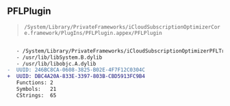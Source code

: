## PFLPlugin

> `/System/Library/PrivateFrameworks/iCloudSubscriptionOptimizerCore.framework/PlugIns/PFLPlugin.appex/PFLPlugin`

```diff

   - /System/Library/PrivateFrameworks/iCloudSubscriptionOptimizerPFLTraining.framework/iCloudSubscriptionOptimizerPFLTraining
   - /usr/lib/libSystem.B.dylib
   - /usr/lib/libobjc.A.dylib
-  UUID: 246BC8CA-0608-3825-B02E-4F7F12C0304C
+  UUID: DBC4A20A-833E-3397-803B-CBD5913FC9B4
   Functions: 2
   Symbols:   21
   CStrings:  65

```
